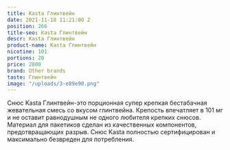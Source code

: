 ```yaml
---
title: Kasta Глинтвейн
date: 2021-11-18 11:21:00 Z
position: 266
title-seo: Kasta Глинтвейн
descr: Kasta Глинтвейн
product-name: Kasta Глинтвейн
nicotine: 101
portions: 20
price: 2800
brand: Other brands
taste: Глинтвейн
image: "/uploads/3-e89e90.png"
---
```


Снюс Kasta Глинтвейн-это порционная супер крепкая бестабачная жевательная смесь со вкусом глинтвейна.
Крепость впечатляет в 101 мг и не оставит равнодушным не одного любителя крепких снюсов.
Материал для пакетиков сделан из качественных компонентов, предотвращающих разрыв.
Снюс Kasta полностью сертифицирован и максимально безвреден для потребления.